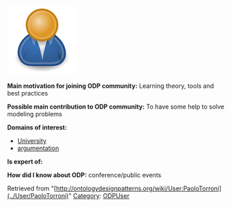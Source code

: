 [![Image:ODPUser.png](../images/a/a6/ODPUser.png)](../Image/ODPUser.png "Image:ODPUser.png")




  





__Main motivation for joining ODP community:__ Learning theory, tools and best practices


__Possible main contribution to ODP community:__ To have some help to solve modeling problems


__Domains of interest:__



* [University](../Community/University "Community:University")
* [argumentation](http://ontologydesignpatterns.org/wiki/index.php?title=Community:Argumentation&action=edit&redlink=1 "Community:Argumentation (not yet written)")


__Is expert of:__


  

__How did I know about ODP:__ conference/public events






Retrieved from "[http://ontologydesignpatterns.org/wiki/User:PaoloTorroni](../User/PaoloTorroni)"
 [Category](http://ontologydesignpatterns.org/wiki/Special:Categories "Special:Categories"): [ODPUser](../Category/ODPUser "Category:ODPUser")